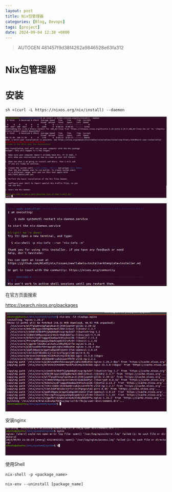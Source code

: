 ```yaml
---
layout: post
title: Nix包管理器
categories: [Blog, Devops]
tags: [project]
date: 2024-09-04 12:38 +0800
---
```

> AUTOGEN 481457f9d38f4262a9846528e63fa312

# Nix包管理器

# 安装

```text
sh <(curl -L https://nixos.org/nix/install) --daemon
```

![image-20240904124331318](../assets/img/2024-09-04-dev-Nix包管理器/image-20240904124331318.png)

![image-20240904125024053](../assets/img/2024-09-04-dev-Nix包管理器/image-20240904125024053.png)

在官方页面搜索

https://search.nixos.org/packages

![image-20240904125612868](../assets/img/2024-09-04-dev-Nix包管理器/image-20240904125612868.png)

安装nginx

![image-20240904131252600](../assets/img/2024-09-04-dev-Nix包管理器/image-20240904131252600.png)

使用Shell

```text
nix-shell -p <package_name>
```

```text
nix-env --uninstall [package_name]
```

